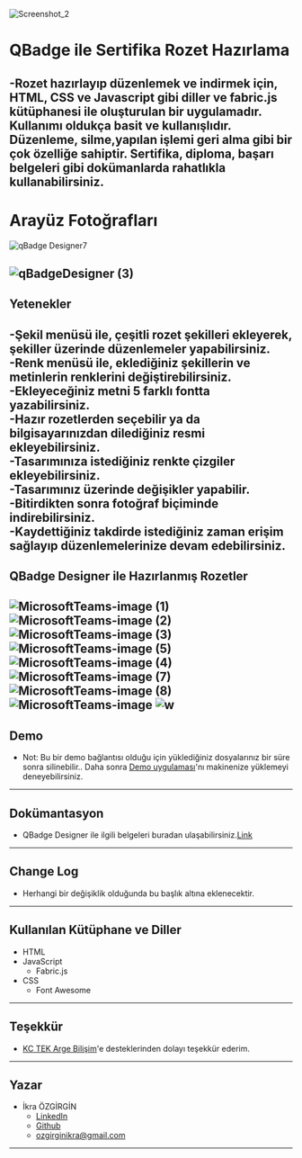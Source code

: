 
![Screenshot_2](https://user-images.githubusercontent.com/69799407/182140763-a0f5cc58-b221-4f7a-8d2e-ff0eb1c39d0e.png)
# QBadge ile Sertifika Rozet Hazırlama
 -Rozet hazırlayıp düzenlemek ve indirmek için, HTML, CSS ve Javascript gibi diller ve fabric.js kütüphanesi ile oluşturulan  bir uygulamadır. Kullanımı oldukça basit ve kullanışlıdır. Düzenleme, silme,yapılan işlemi geri alma gibi bir çok özelliğe sahiptir. Sertifika, diploma, başarı belgeleri gibi dokümanlarda rahatlıkla kullanabilirsiniz.
---
# Arayüz Fotoğrafları
![qBadge Designer7](https://user-images.githubusercontent.com/69799407/182142915-2907691f-43cc-49c0-a4df-959f6f536726.png)

![qBadgeDesigner (3)](https://user-images.githubusercontent.com/69799407/182154720-70865a05-aea3-47f6-91f0-d2822562f586.png)
---
## Yetenekler
-Şekil menüsü ile, çeşitli rozet şekilleri ekleyerek, şekiller üzerinde düzenlemeler yapabilirsiniz.                                   
-Renk menüsü ile, eklediğiniz şekillerin ve metinlerin renklerini değiştirebilirsiniz.                                                    
-Ekleyeceğiniz metni 5 farklı fontta yazabilirsiniz.                                                                                            
-Hazır rozetlerden seçebilir ya da bilgisayarınızdan dilediğiniz resmi ekleyebilirsiniz.                                             
-Tasarımınıza istediğiniz renkte çizgiler ekleyebilirsiniz.                                                                        
-Tasarımınız üzerinde değişikler yapabilir.                                                                                          
-Bitirdikten sonra fotoğraf biçiminde indirebilirsiniz.                                                                                      
-Kaydettiğiniz takdirde istediğiniz zaman erişim sağlayıp düzenlemelerinize devam edebilirsiniz.                                                   
---
## QBadge Designer ile Hazırlanmış Rozetler
![MicrosoftTeams-image (1)](https://user-images.githubusercontent.com/109586205/182085663-cd9afef2-e9b4-49b8-aefa-4e04318729cd.png)
![MicrosoftTeams-image (2)](https://user-images.githubusercontent.com/109586205/182085676-36169ceb-48ec-4f3a-9302-e9f78f785492.png)
![MicrosoftTeams-image (3)](https://user-images.githubusercontent.com/109586205/182085689-9fbb24ca-f2cd-4bbe-aa85-2a4a67ffa65a.png)
![MicrosoftTeams-image (5)](https://user-images.githubusercontent.com/109586205/182085856-8631add1-6821-4f73-8a00-4c72d55b9d60.png)
![MicrosoftTeams-image (4)](https://user-images.githubusercontent.com/109586205/182085849-c6919d88-839c-4547-aa17-c9320dc76449.png)
![MicrosoftTeams-image (7)](https://user-images.githubusercontent.com/109586205/182085866-ddebe1c6-6a89-4697-9dc4-11320e32c932.png)
![MicrosoftTeams-image (8)](https://user-images.githubusercontent.com/109586205/182085878-284b30d0-4f37-4a26-80cd-4071f6b1f3b9.png)
![MicrosoftTeams-image](https://user-images.githubusercontent.com/109586205/182085894-0b68d091-80c3-43f3-a065-30e7bf96ceea.png)
![w](https://user-images.githubusercontent.com/109586205/182085905-16fee617-ddf0-42cd-9397-89ab438a02dd.png)
---
## Demo
- Not: Bu bir demo bağlantısı olduğu için yüklediğiniz dosyalarınız bir süre sonra silinebilir.. Daha sonra [Demo uygulaması]()'nı makinenize yüklemeyi deneyebilirsiniz.
---
## Dokümantasyon
- QBadge Designer ile ilgili belgeleri buradan ulaşabilirsiniz.[Link]()
---
## Change Log
- Herhangi bir değişiklik olduğunda bu başlık altına eklenecektir.
---
## Kullanılan Kütüphane ve Diller
- HTML
- JavaScript 
  + Fabric.js
- CSS
   + Font Awesome
---
## Teşekkür
- [KC TEK Arge Bilişim](https://kc.com.tr/)'e desteklerinden dolayı teşekkür ederim.
---
## Yazar
- İkra ÖZGİRGİN
  + [LinkedIn](https://www.linkedin.com/in/ikra-%C3%B6zgirgin-509526231/)
  + [Github](https://github.com/ikraozgirgin)
  + ozgirginikra@gmail.com
--- 
